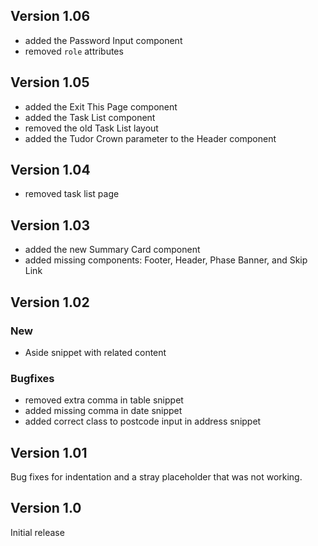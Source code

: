 ## Version 1.06
* added the Password Input component
* removed `role` attributes

## Version 1.05

* added the Exit This Page component
* added the Task List component
* removed the old Task List layout
* added the Tudor Crown parameter to the Header component

## Version 1.04

* removed task list page

## Version 1.03

* added the new Summary Card component
* added missing components: Footer, Header, Phase Banner, and Skip Link

## Version 1.02

### New
* Aside snippet with related content

### Bugfixes
* removed extra comma in table snippet
* added missing comma in date snippet
* added correct class to postcode input in address snippet

## Version 1.01

Bug fixes for indentation and a stray placeholder that was not working.

## Version 1.0

Initial release
